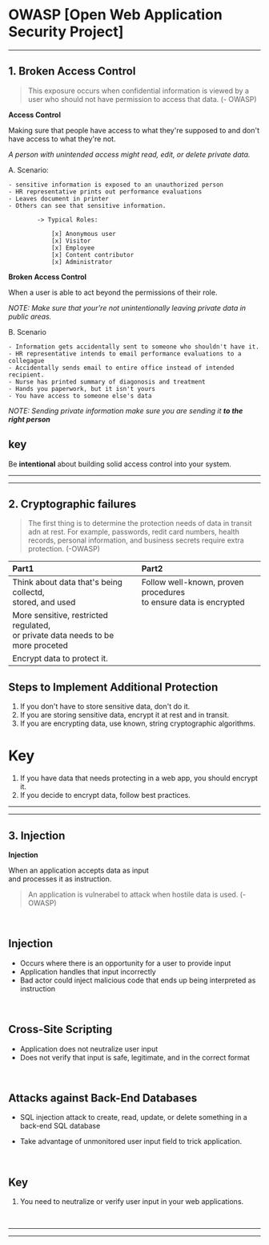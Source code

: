 # OWASP [Open Web Application Security Project]
---


## 1. Broken Access Control 

> This exposure occurs when confidential information is viewed by a user who should not have permission to access that data. (- OWASP)

**Access Control** 

Making sure that people have access to what they're supposed to and don't have access to what they're not.

*A person with unintended access might read, edit, or delete private data.*

A. Scenario:

    - sensitive information is exposed to an unauthorized person
    - HR representative prints out performance evaluations 
    - Leaves document in printer
    - Others can see that sensitive information.
        
            -> Typical Roles:

                [x] Anonymous user
                [x] Visitor
                [x] Employee
                [x] Content contributor 
                [x] Administrator

**Broken Access Control**

When a user is able to act beyond the permissions of their role.


*NOTE: Make sure that your're not unintentionally leaving private data in public areas.*

B. Scenario 

    - Information gets accidentally sent to someone who shouldn't have it.
    - HR representative intends to email performance evaluations to a collegague
    - Accidentally sends email to entire office instead of intended recipient. 
    - Nurse has printed summary of diagonosis and treatment 
    - Hands you paperwork, but it isn't yours
    - You have access to someone else's data

*NOTE: Sending private information make sure you are sending it **to the right person***

## key 
Be **intentional** about building solid access control into your system.



---

---

## 2. Cryptographic failures

> The first thing is to determine the protection needs of data in transit adn at rest. For example, passwords, redit card numbers, health records, personal information, and business secrets require extra protection. (-OWASP)


| Part1                                   |                                    Part2 |
| :---                                    |                                   :---   |
|  Think about data that's being collectd,<br>stored, and used     | Follow well-known, proven procedures<br>to ensure data is encrypted | 
|  More sensitive, restricted regulated,<br>or private data needs to be more proceted   |       |
|  Encrypt data to protect it. |   |


## Steps to Implement Additional Protection 
1. If you don't have to store sensitive data, don't do it.
2. If you are storing sensitive data, encrypt it at rest and in transit.
3. If you are encrypting data, use known, string cryptographic algorithms.

# Key 

1. If you have data that needs protecting in a web app, you should encrypt it.
2. If you decide to encrypt data, follow best practices.

---
---

## 3. Injection 

**Injection**

When an application accepts data as input<br>
and processes it as instruction.

> An application is vulnerabel to attack when hostile data is used. (-OWASP)
<br/>

## Injection
- Occurs where there is an opportunity for a user to provide input
- Application handles that input incorrectly
- Bad actor could inject malicious code that ends up being interpreted as instruction

<br/>

## Cross-Site Scripting
- Application does not neutralize user input
- Does not verify that input is safe, legitimate, and in the correct format
<br/>

## Attacks against Back-End Databases

- SQL injection attack to create, read, update, or delete something in a back-end SQL database

- Take advantage of unmonitored user input field to trick application.
<br/>

## Key

1. You need to neutralize or verify user input in your web applications.

<br/>

---
---

<br/>





